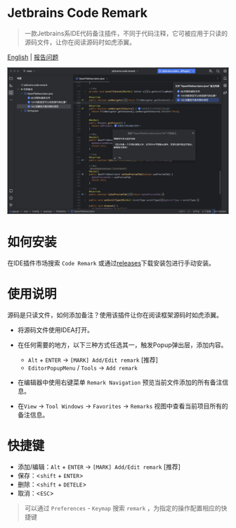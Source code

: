 # Jetbrains Code Remark

> 一款Jetbrains系IDE代码备注插件，不同于代码注释，它可被应用于只读的源码文件，让你在阅读源码时如虎添翼。

[English](./README.md) | [报告问题](https://github.com/wenzewoo/jetbrains-code-remark/issues)

![](./screenshots/example_CN.png)

# 如何安装

在IDE插件市场搜索 `Code Remark` 或通过[releases](https://github.com/wenzewoo/jetbrains-code-remark/releases)下载安装包进行手动安装。

# 使用说明

源码是只读文件，如何添加备注？使用该插件让你在阅读框架源码时如虎添翼。

- 将源码文件使用IDEA打开。

- 在任何需要的地方，以下三种方式任选其一，触发Popup弹出层，添加内容。

    - `Alt` + `ENTER` ->  `[MARK] Add/Edit remark` [推荐]
    - `EditorPopupMenu` / `Tools` ->  `Add remark`

- 在编辑器中使用右键菜单 `Remark Navigation` 预览当前文件添加的所有备注信息。

- 在`View` -> `Tool Windows` -> `Favorites` -> `Remarks` 视图中查看当前项目所有的备注信息。

# 快捷键

- 添加/编辑：`Alt` + `ENTER` ->  `[MARK] Add/Edit remark` [推荐]
- 保存：<`shift` + `ENTER`>
- 删除：<`shift` + `DETELE`>
- 取消：<`ESC`>

> 可以通过 `Preferences` - `Keymap` 搜索 `remark` ，为指定的操作配置相应的快捷键
